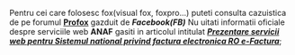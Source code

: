 Pentru cei care folosesc fox(visual fox, foxpro...) puteti consulta cazuistica de pe forumul [**Profox**](https://www.facebook.com/groups/3239944772705473/) gazduit de ***Facebook(FB)*** 
Nu uitati informatii oficiale despre serviciile web **ANAF** gasiti in articolul intitulat [***Prezentare servicii web pentru Sistemul national privind factura electronica RO e-Factura***](https://mfinante.gov.ro/static/10/eFactura/prezentare%20apeluri%20API%20E-factura.pdf);
